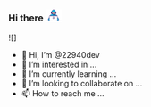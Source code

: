### Hi there <img src="https://github.com/22940dev/22940dev/blob/main/Developer.gif" width="29px">
![]


- 👋 Hi, I’m @22940dev
- 👀 I’m interested in ...
- 🌱 I’m currently learning ...
- 💞️ I’m looking to collaborate on ...
- 📫 How to reach me ...

<!---
22940dev/22940dev is a ✨ special ✨ repository because its `README.md` (this file) appears on your GitHub profile.
You can click the Preview link to take a look at your changes.
--->
